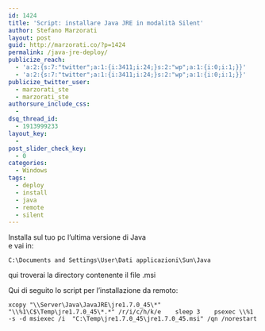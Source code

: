 ```yaml
---
id: 1424
title: 'Script: installare Java JRE in modalità Silent'
author: Stefano Marzorati
layout: post
guid: http://marzorati.co/?p=1424
permalink: /java-jre-deploy/
publicize_reach:
  - 'a:2:{s:7:"twitter";a:1:{i:3411;i:24;}s:2:"wp";a:1:{i:0;i:1;}}'
  - 'a:2:{s:7:"twitter";a:1:{i:3411;i:24;}s:2:"wp";a:1:{i:0;i:1;}}'
publicize_twitter_user:
  - marzorati_ste
  - marzorati_ste
authorsure_include_css:
  - 
dsq_thread_id:
  - 1913999233
layout_key:
  - 
post_slider_check_key:
  - 0
categories:
  - Windows
tags:
  - deploy
  - install
  - java
  - remote
  - silent
---
```

Installa sul tuo pc l&#8217;ultima versione di Java  
e vai in:

`C:\Documents and Settings\User\Dati applicazioni\Sun\Java`

qui troverai la directory contenente il file .msi

Qui di seguito lo script per l&#8217;installazione da remoto:

`xcopy "\\Server\Java\JavaJRE\jre1.7.0_45\*" "\\%1\C$\Temp\jre1.7.0_45\*.*" /r/i/c/h/k/e   
sleep 3   
psexec \\%1 -s -d msiexec /i  "C:\Temp\jre1.7.0_45\jre1.7.0_45.msi" /qn /norestart`